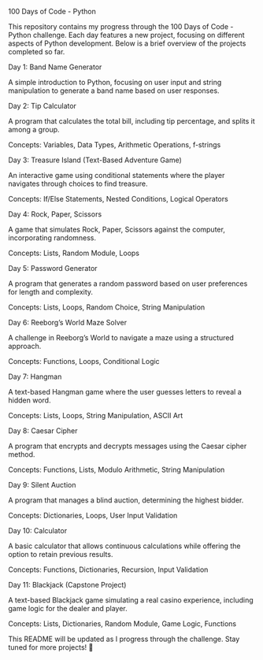 100 Days of Code - Python

This repository contains my progress through the 100 Days of Code - Python challenge. Each day features a new project, focusing on different aspects of Python development. Below is a brief overview of the projects completed so far.

Day 1: Band Name Generator

A simple introduction to Python, focusing on user input and string manipulation to generate a band name based on user responses.

Day 2: Tip Calculator

A program that calculates the total bill, including tip percentage, and splits it among a group.

Concepts: Variables, Data Types, Arithmetic Operations, f-strings

Day 3: Treasure Island (Text-Based Adventure Game)

An interactive game using conditional statements where the player navigates through choices to find treasure.

Concepts: If/Else Statements, Nested Conditions, Logical Operators

Day 4: Rock, Paper, Scissors

A game that simulates Rock, Paper, Scissors against the computer, incorporating randomness.

Concepts: Lists, Random Module, Loops

Day 5: Password Generator

A program that generates a random password based on user preferences for length and complexity.

Concepts: Lists, Loops, Random Choice, String Manipulation

Day 6: Reeborg’s World Maze Solver

A challenge in Reeborg’s World to navigate a maze using a structured approach.

Concepts: Functions, Loops, Conditional Logic

Day 7: Hangman

A text-based Hangman game where the user guesses letters to reveal a hidden word.

Concepts: Lists, Loops, String Manipulation, ASCII Art

Day 8: Caesar Cipher

A program that encrypts and decrypts messages using the Caesar cipher method.

Concepts: Functions, Lists, Modulo Arithmetic, String Manipulation

Day 9: Silent Auction

A program that manages a blind auction, determining the highest bidder.

Concepts: Dictionaries, Loops, User Input Validation

Day 10: Calculator

A basic calculator that allows continuous calculations while offering the option to retain previous results.

Concepts: Functions, Dictionaries, Recursion, Input Validation

Day 11: Blackjack (Capstone Project)

A text-based Blackjack game simulating a real casino experience, including game logic for the dealer and player.

Concepts: Lists, Dictionaries, Random Module, Game Logic, Functions

This README will be updated as I progress through the challenge. Stay tuned for more projects! 🚀

